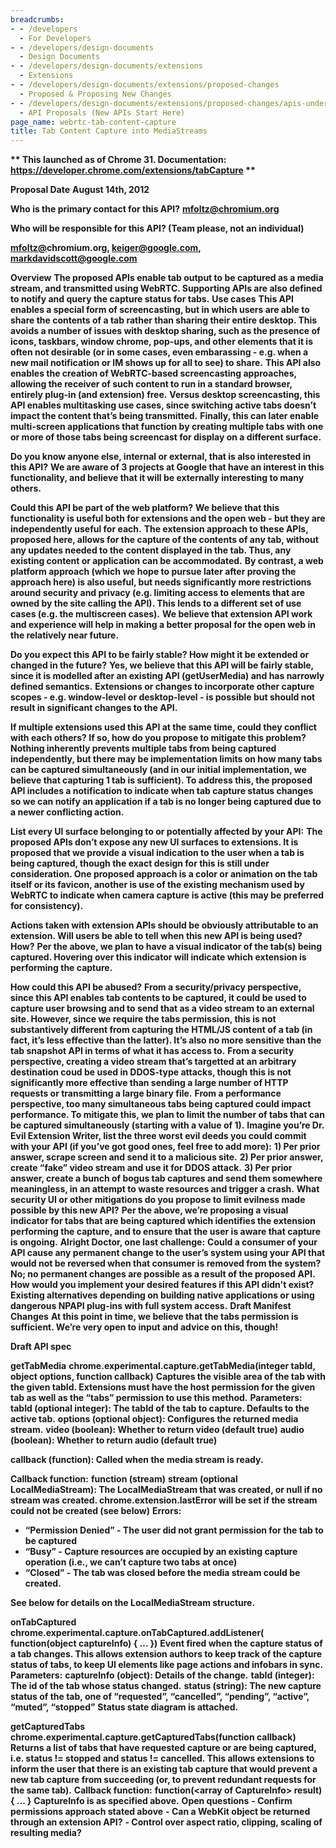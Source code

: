 ```yaml
---
breadcrumbs:
- - /developers
  - For Developers
- - /developers/design-documents
  - Design Documents
- - /developers/design-documents/extensions
  - Extensions
- - /developers/design-documents/extensions/proposed-changes
  - Proposed & Proposing New Changes
- - /developers/design-documents/extensions/proposed-changes/apis-under-development
  - API Proposals (New APIs Start Here)
page_name: webrtc-tab-content-capture
title: Tab Content Capture into MediaStreams
---
```


**\*\* This launched as of Chrome 31. Documentation:
https://developer.chrome.com/extensions/tabCapture \*\***

**Proposal Date**
**August 14th, 2012**

**Who is the primary contact for this API?**
**mfoltz@chromium.org**

**Who will be responsible for this API? (Team please, not an individual)**

**[mfoltz@](mailto:mfoltz@google.com)chromium.org, [keiger@google.com](mailto:keiger@google.com), [markdavidscott@google.com](mailto:markdavidscott@google.com)**

****Overview****
****The proposed APIs enable tab output to be captured as a media stream, and transmitted using WebRTC. Supporting APIs are also defined to notify and query the capture status for tabs.****
****Use cases****
****This API enables a special form of screencasting, but in which users are able to share the contents of a tab rather than sharing their entire desktop. This avoids a number of issues with desktop sharing, such as the presence of icons, taskbars, window chrome, pop-ups, and other elements that it is often not desirable (or in some cases, even embarassing - e.g. when a new mail notification or IM shows up for all to see) to share.****
****This API also enables the creation of WebRTC-based screencasting approaches, allowing the receiver of such content to run in a standard browser, entirely plug-in (and extension) free.****
****Versus desktop screencasting, this API enables multitasking use cases, since switching active tabs doesn’t impact the content that’s being transmitted.****
****Finally, this can later enable multi-screen applications that function by creating multiple tabs with one or more of those tabs being screencast for display on a different surface.****

****Do you know anyone else, internal or external, that is also interested in this API?****
****We are aware of 3 projects at Google that have an interest in this functionality, and believe that it will be externally interesting to many others.****

****Could this API be part of the web platform?****
****We believe that this functionality is useful both for extensions and the open web - but they are independently useful for each.****
****The extension approach to these APIs, proposed here, allows for the capture of the contents of any tab, without any updates needed to the content displayed in the tab. Thus, any existing content or application can be accommodated.****
****By contrast, a web platform approach (which we hope to pursue later after proving the approach here) is also useful, but needs significantly more restrictions around security and privacy (e.g. limiting access to elements that are owned by the site calling the API). This lends to a different set of use cases (e.g. the multiscreen cases).****
****We believe that extension API work and experience will help in making a better proposal for the open web in the relatively near future.****

****Do you expect this API to be fairly stable? How might it be extended or changed in the future?****
****Yes, we believe that this API will be fairly stable, since it is modelled after an existing API (getUserMedia) and has narrowly defined semantics.****
****Extensions or changes to incorporate other capture scopes - e.g.
window-level or desktop-level - is possible but should not result in significant
changes to the API.****

****If multiple extensions used this API at the same time, could they conflict with each others? If so, how do you propose to mitigate this problem?****
****Nothing inherently prevents multiple tabs from being captured independently,
but there may be implementation limits on how many tabs can be captured
simultaneously (and in our initial implementation, we believe that capturing 1
tab is sufficient). To address this, the proposed API includes a notification to
indicate when tab capture status changes so we can notify an application if a
tab is no longer being captured due to a newer conflicting action.****

****List every UI surface belonging to or potentially affected by your API:****
****The proposed APIs don’t expose any new UI surfaces to extensions. It is
proposed that we provide a visual indication to the user when a tab is being
captured, though the exact design for this is still under consideration. One
proposed approach is a color or animation on the tab itself or its favicon,
another is use of the existing mechanism used by WebRTC to indicate when camera
capture is active (this may be preferred for consistency).****

****Actions taken with extension APIs should be obviously attributable to an extension. Will users be able to tell when this new API is being used? How?****
****Per the above, we plan to have a visual indicator of the tab(s) being
captured. Hovering over this indicator will indicate which extension is
performing the capture.****

****How could this API be abused?****
****From a security/privacy perspective, since this API enables tab contents to be captured, it could be used to capture user browsing and to send that as a video stream to an external site. However, since we require the tabs permission, this is not substantively different from capturing the HTML/JS content of a tab (in fact, it’s less effective than the latter). It’s also no more sensitive than the tab snapshot API in terms of what it has access to.****
****From a security perspective, creating a video stream that’s targetted at an arbitrary destination coud be used in DDOS-type attacks, though this is not significantly more effective than sending a large number of HTTP requests or transmitting a large binary file.****
****From a performance perspective, too many simultaneous tabs being captured could impact performance. To mitigate this, we plan to limit the number of tabs that can be captured simultaneously (starting with a value of 1).****
****Imagine you’re Dr. Evil Extension Writer, list the three worst evil deeds you could commit with your API (if you’ve got good ones, feel free to add more):****
****1) Per prior answer, scrape screen and send it to a malicious site.****
****2) Per prior answer, create “fake” video stream and use it for DDOS attack.****
****3) Per prior answer, create a bunch of bogus tab captures and send them somewhere meaningless, in an attempt to waste resources and trigger a crash.****
****What security UI or other mitigations do you propose to limit evilness made possible by this new API?****
****Per the above, we’re proposing a visual indicator for tabs that are being captured which identifies the extension performing the capture, and to ensure that the user is aware that capture is ongoing.****
****Alright Doctor, one last challenge:****
****Could a consumer of your API cause any permanent change to the user’s system using your API that would not be reversed when that consumer is removed from the system?****
****No; no permanent changes are possible as a result of the proposed API.****
****How would you implement your desired features if this API didn't exist?****
****Existing alternatives depending on building native applications or using dangerous NPAPI plug-ins with full system access.****
****Draft Manifest Changes****
****At this point in time, we believe that the tabs permission is sufficient.
We’re very open to input and advice on this, though!****

****Draft API spec****

****getTabMedia****
****chrome.experimental.capture.getTabMedia(integer tabId,****
****object options, function callback)****
****Captures the visible area of the tab with the given tabId. Extensions must have the host permission for the given tab as well as the “tabs” permission to use this method.****
****Parameters:****
****tabId (optional integer): The tabId of the tab to capture. Defaults to the active tab.****
****options (optional object): Configures the returned media stream.****
****video (boolean): Whether to return video (default true)****
****audio (boolean): Whether to return audio (default true)****

****callback (function): Called when the media stream is ready.****

****Callback function:****
****function (stream)****
****stream (optional LocalMediaStream): The LocalMediaStream that was created, or null if no stream was created. chrome.extension.lastError will be set if the stream could not be created (see below)****
****Errors:****

*   ****“Permission Denied” - The user did not grant permission for the
            tab to be captured****
*   ****“Busy” - Capture resources are occupied by an existing capture
            operation (i.e., we can’t capture two tabs at once)****
*   ****“Closed” - The tab was closed before the media stream could be
            created.****

****See below for details on the LocalMediaStream structure.****

****onTabCaptured****
****chrome.experimental.capture.onTabCaptured.addListener(****
****function(object captureInfo) { ... })****
****Event fired when the capture status of a tab changes. This allows extension authors to keep track of the capture status of tabs, to keep UI elements like page actions and infobars in sync.****
****Parameters:****
****captureInfo (object): Details of the change.****
****tabId (integer): The id of the tab whose status changed.****
****status (string): The new capture status of the tab, one of “requested”, “cancelled”, “pending”, “active”, “muted”, “stopped”****
****Status state diagram is attached.****

****getCapturedTabs****
****chrome.experimental.capture.getCapturedTabs(function callback)****
****Returns a list of tabs that have requested capture or are being captured, i.e. status != stopped and status != cancelled. This allows extensions to inform the user that there is an existing tab capture that would prevent a new tab capture from succeeding (or, to prevent redundant requests for the same tab).****
****Callback function:****
****function(&lt;array of CaptureInfo&gt; result) { ... }****
****CaptureInfo is as specified above.****
****Open questions****
****- Confirm permissions approach stated above****
****- Can a WebKit object be returned through an extension API?****
****- Control over aspect ratio, clipping, scaling of resulting media?****